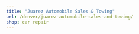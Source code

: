 ```yaml
---
title: "Juarez Automobile Sales & Towing"
url: /denver/juarez-automobile-sales-and-towing/
shop: car repair
---
```

